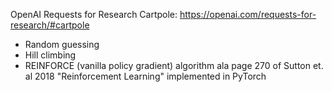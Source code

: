 OpenAI Requests for Research Cartpole: https://openai.com/requests-for-research/#cartpole

- Random guessing
- Hill climbing
- REINFORCE (vanilla policy gradient) algorithm ala page 270 of Sutton et. al 2018 "Reinforcement Learning" implemented in PyTorch
